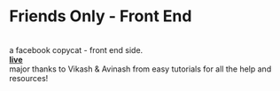 # Friends Only - Front End
<br/>
a facebook copycat - front end side.
<br/>
<b><a href="https://shaicoyg.github.io/Friends-Only-front-end/">live</a></b>
<br/>
major thanks to Vikash & Avinash from easy tutorials for all the help and resources!
